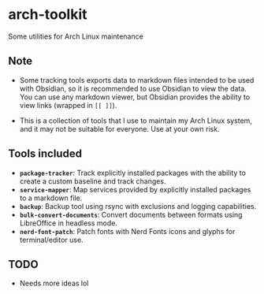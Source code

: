# arch-toolkit

Some utilities for Arch Linux maintenance

## Note

- Some tracking tools exports data to markdown files intended to be used with Obsidian, so it is recommended to use Obsidian to view the data. You can use any markdown viewer, but Obsidian provides the ability to view links (wrapped in `[[ ]]`).

- This is a collection of tools that I use to maintain my Arch Linux system, and it may not be suitable for everyone. Use at your own risk.

## Tools included

- **`package-tracker`**: Track explicitly installed packages with the ability to create a custom baseline and track changes.
- **`service-mapper`**: Map services provided by explicitly installed packages to a markdown file.
- **`backup`**: Backup tool using rsync with exclusions and logging capabilities.
- **`bulk-convert-documents`**: Convert documents between formats using LibreOffice in headless mode.
- **`nerd-font-patch`**: Patch fonts with Nerd Fonts icons and glyphs for terminal/editor use.

## TODO

- Needs more ideas lol
